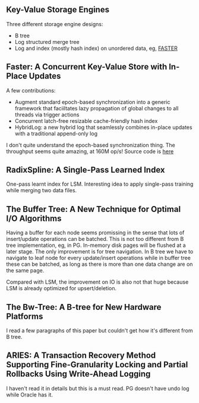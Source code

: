 ## Key-Value Storage Engines

Three different storage engine designs:
- B tree
- Log structured merge tree
- Log and index (mostly hash index) on unordered data, eg, [FASTER](https://www.microsoft.com/en-us/research/uploads/prod/2018/03/faster-sigmod18.pdf)


## Faster: A Concurrent Key-Value Store with In-Place Updates

A few contributions:
- Augment standard epoch-based synchronization into a generic framework that faciiltates lazy propagation of global changes to all threads via trigger actions
- Concurrent latch-free resizable cache-friendly hash index
- HybridLog: a new hybrid log that seamlessly combines in-place updates with a traditional append-only log

I don't quite understand the epoch-based synchronization thing. The throughput seems quite amazing, at 160M op/s! Source code is [here](https://github.com/microsoft/FASTER)


## RadixSpline: A Single-Pass Learned Index

One-pass learnt index for LSM. Interesting idea to apply single-pass training while merging two data files.

## The Buffer Tree: A New Technique for Optimal I/O Algorithms

Having a buffer for each node seems promissing in the sense that lots of insert/update operations can be batched. This is not too different from B tree implementation, eg, in PG. In-memory disk pages will be flushed at a later stage. The only improvement is for tree navigation. In B tree we have to navigate to leaf node for every update/insert operations while in buffer tree these can be batched, as long as there is more than one data change are on the same page.

Compared with LSM, the improvement on IO is also not that huge because LSM is already optimized for upsert/deletion.

## The Bw-Tree: A B-tree for New Hardware Platforms

I read a few paragraphs of this paper but couldn't get how it's different from B tree.

## ARIES: A Transaction Recovery Method Supporting Fine-Granularity Locking and Partial Rollbacks Using Write-Ahead Logging

I haven't read it in details but this is a must read. PG doesn't have undo log while Oracle has it.
